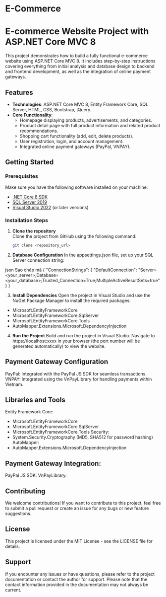# E-Commerce
 # E-commerce Website Project with ASP.NET Core MVC 8

This project demonstrates how to build a fully functional e-commerce website using ASP.NET Core MVC 8. It includes step-by-step instructions covering everything from initial analysis and database design to backend and frontend development, as well as the integration of online payment gateways.

## Features

- **Technologies**: ASP.NET Core MVC 8, Entity Framework Core, SQL Server, HTML, CSS, Bootstrap, jQuery.
- **Core Functionality**:
  - Homepage displaying products, advertisements, and categories.
  - Product detail page with full product information and related product recommendations.
  - Shopping cart functionality (add, edit, delete products).
  - User registration, login, and account management.
  - Integrated online payment gateways (PayPal, VNPAY).

## Getting Started

### Prerequisites

Make sure you have the following software installed on your machine:
- [.NET Core 8 SDK](https://dotnet.microsoft.com/download)
- [SQL Server 2019](https://www.microsoft.com/en-us/sql-server/sql-server-downloads)
- [Visual Studio 2022](https://visualstudio.microsoft.com/) (or later versions)

### Installation Steps

1. **Clone the repository**  
   Clone the project from GitHub using the following command:
   ```bash
   git clone <repository_url>
2. **Database Configuration**
In the appsettings.json file, set up your SQL Server connection string:

json
Sao chép mã
{
  "ConnectionStrings": {
    "DefaultConnection": "Server=<your_server>;Database=<your_database>;Trusted_Connection=True;MultipleActiveResultSets=true"
  }
}

3. **Install Dependencies**
Open the project in Visual Studio and use the NuGet Package Manager to install the required packages:

- Microsoft.EntityFrameworkCore
- Microsoft.EntityFrameworkCore.SqlServer
- Microsoft.EntityFrameworkCore.Tools
- AutoMapper.Extensions.Microsoft.DependencyInjection

4. **Run the Project**
Build and run the project in Visual Studio. Navigate to https://localhost:xxxx in your browser (the port number will be generated automatically) to view the website.

## Payment Gateway Configuration
PayPal: Integrated with the PayPal JS SDK for seamless transactions.
VNPAY: Integrated using the VnPayLibrary for handling payments within Vietnam.

## Libraries and Tools
Entity Framework Core:
- Microsoft.EntityFrameworkCore
- Microsoft.EntityFrameworkCore.SqlServer
- Microsoft.EntityFrameworkCore.Tools
Security:
- System.Security.Cryptography (MD5, SHA512 for password hashing)
AutoMapper:
- AutoMapper.Extensions.Microsoft.DependencyInjection

## Payment Gateway Integration:
PayPal JS SDK.
VnPayLibrary.

## Contributing
We welcome contributions! If you want to contribute to this project, feel free to submit a pull request or create an issue for any bugs or new feature suggestions.

## License
This project is licensed under the MIT License - see the LICENSE file for details.

## Support
If you encounter any issues or have questions, please refer to the project documentation or contact the author for support. Please note that the contact information provided in the documentation may not always be current.
